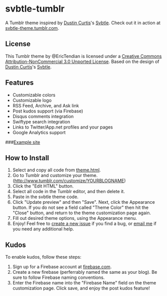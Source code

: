 svbtle-tumblr
=============

A Tumblr theme inspired by [Dustin Curtis](http://dcurt.is/)'s [Svbtle](https://svbtle.com/). Check out it in action at [svbtle-theme.tumblr.com](http://svbtle-theme.tumblr.com/).

License
-------
This Tumblr theme by @EricTendian is licensed under a [Creative Commons Attribution-NonCommercial 3.0 Unported License](http://creativecommons.org/licenses/by-nc/3.0/deed.en_US). Based on the design of [Dustin Curtis](http://dcurt.is/)'s [Svbtle](https://svbtle.com/).

Features
--------
* Customizable colors
* Customizable logo
* RSS Feed, Archive, and Ask link
* Post kudos support (via Firebase)
* Disqus comments integration
* Swiftype search integration
* Links to Twitter/App.net profiles and your pages
* Google Analytics support

###[Example site](http://svbtle-theme.tumblr.com/)

How to Install
--------------
1. Select and copy all code from [theme.html](https://raw.github.com/EricTendian/svbtle-tumblr/master/theme.html).
2. Go to Tumblr and customize your theme. (http://www.tumblr.com/customize/YOURBLOGNAME)
3. Click the "Edit HTML" button.
4. Select all code in the Tumblr editor, and then delete it.
5. Paste in the svbtle theme code.
6. Click "Update preview" and then "Save". Next, click the Appearance button. If you do not see a field called "Theme Color" then hit the "Close" button, and return to the theme customization page again.
7. Fill out desired theme options, using the Appearance menu.
8. Enjoy! Feel free to [create a new issue](https://github.com/EricTendian/svbtle-tumblr/issues/new) if you find a bug, or [email me](mailto:eric@tendian.io) if you need any additional help.

Kudos
-----
To enable kudos, follow these steps:
1. Sign up for a Firebase account at [firebase.com](https://www.firebase.com/).
2. Create a new firebase (perferrably named the same as your blog). Be sure to follow Firebase naming conventions.
3. Enter the Firebase name into the "Firebase Name" field on the theme customization page. Click save, and enjoy the post kudos feature!